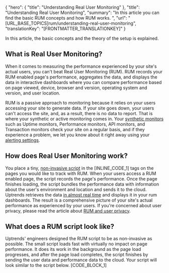 {
  "hero": {
    "title": "Understanding Real User Monitoring"
  },
  "title": "Understanding Real User Monitoring",
  "summary": "In this article you can find the basic RUM concepts and how RUM works. ",
  "url": "[URL_BASE_TOPICS]rum/understanding-real-user-monitoring",
  "translationKey": "[FRONTMATTER_TRANSLATIONKEY]"
}

In this article, the basic concepts and the theory of the setup is explained.

## What is Real User Monitoring?

When it comes to measuring the performance experienced by your site's actual users, you can't beat Real User Monitoring (RUM). RUM records your RUM enabled page's performance, aggregates the data, and displays the data in interactive dashboards where you can compare performance based on page viewed, device, browser and version, operating system and version, and user location.

RUM is a passive approach to monitoring because it relies on your users accessing your site to generate data. If your site goes down, your users can't access the site, and, as a result, there is no data to report. That is where your synthetic or active monitoring comes in. Your [synthetic monitors]([LINK_URL_1]) such as Uptime monitors, Performance monitors, API monitors, and Transaction monitors check your site on a regular basis, and if they experience a problem, we let you know about it right away using your [alerting settings]([LINK_URL_2]).

## How does Real User Monitoring work?

You place a tiny, [non-invasive script]([LINK_URL_3]) in the [INLINE_CODE_1] tags on the pages you would like to track with RUM. When your users access a RUM enabled page, the script records the page's performance. Once the page finishes loading, the script bundles the performance data with information about the user's environment and location and sends it to the cloud. Uptrends retrieves the data [in almost real time]([LINK_URL_4]) and displays it in your rum dashboards. The result is a comprehensive picture of your site's actual performance as experienced by your users. If you're concerned about user privacy, please read the article about [RUM and user privacy]([LINK_URL_5]).

## What does a RUM script look like?

Uptrends' engineers designed the RUM script to be as non-invasive as possible. The small script loads fast with virtually no impact on page performance. It does its work in the background as the page load progresses, and after the page load completes, the script finishes by sending the user data and performance data to the cloud. Your script will look similar to the script below.
[CODE_BLOCK_1]
